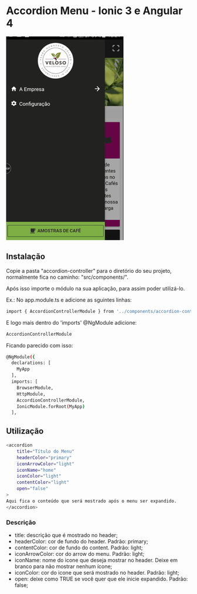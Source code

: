 Accordion Menu - Ionic 3 e Angular 4
=====================

![Alt text](/img.gif "Exemplo do componente em ação")

## Instalação

Copie a pasta "accordion-controller" para o diretório do seu projeto, normalmente fica no caminho: "src/components/".

Após isso importe o módulo na sua aplicação, para assim poder utilizá-lo.

Ex.:
No app.module.ts e adicione as sguintes linhas:
```bash
import { AccordionControllerModule } from '../components/accordion-controller/accordionController.module';
```

E logo mais dentro do 'imports' @NgModule adicione:
```bash
AccordionControllerModule
```

Ficando parecido com isso:
```bash
@NgModule({
  declarations: [
    MyApp
  ],
  imports: [
    BrowserModule,
    HttpModule,
    AccordionControllerModule,
    IonicModule.forRoot(MyApp)
  ],
```

## Utilização

```bash
<accordion
    title="Título do Menu"
    headerColor="primary"
    iconArrowColor="light"
    iconName="home"
    iconColor="light"
    contentColor="light"
    open="false"
>
Aqui fica o conteúdo que será mostrado após o menu ser expandido.
</accordion>
```
### Descrição
- title: descrição que é mostrado no header;
- headerColor: cor de fundo do header. Padrão: primary;
- contentColor: cor de fundo do content. Padrão: light;
- iconArrowColor: cor do arrow do menu. Padrão: light;
- iconName: nome do icone que deseja mostrar no header. Deixe em branco para não mostrar nenhum ícone;
- iconColor: cor do icone que será mostrado no header. Padrão: light;
- open: deixe como TRUE se você quer que ele inicie expandido. Padrão: false;
